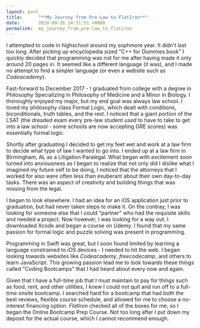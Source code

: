 ```yaml
---
layout: post
title:      "**My Journey from Pre-Law to FlatIron**"
date:       2018-09-26 14:31:51 +0000
permalink:  my_journey_from_pre-law_to_flatiron
---
```



I attempted to code in highschool around my sophmore year. It didn't last too long. After picking up encyclopedia sized "C++ for Dummies book" I quickly decided that programming was not for me after having made it only around 20 pages in. It seemed like a different language (it was), and I made no attempt to find a simpler language (or even a website such as *Codeacademy*). 

Fast-forward to December 2017 - I graduated from college with a degree in Philosophy Specializing in Philosophy of Medicine and a Minor in Biology. I thoroughly enjoyed my major, but my end goal was always law school. I loved my philosophy class Formal Logic, which dealt with conditions, biconditionals, truth tables, and the rest. I noticed that a giant portion of the LSAT (the dreaded exam every pre-law student *used* to have to take to get into a law school - some schools are now accepting GRE scores) was essentially formal logic. 

Shortly after graduating I decided to get my feet wet and work at a law firm to decide what type of law I wanted to go into. I ended up at a law firm in Birmingham, AL as a Litigation Paralegal. What began with excitement soon turned into anxiousness as I began to realize that not only did I dislike what I imagined my future self to be doing, I noticed that the attorneys that I worked for also were often less than exuberant about their own day-to-day tasks. There was an aspect of creativity and building things that was missing from the legal. 

I began to look elsewhere. I had an idea for an iOS application just prior to graduation, but had never taken steps to make it. On the contray, I was looking for someone else that I could "partner" who had the requisite skills and needed a project. Now however, I was looking for a way out. I downloaded Xcode and began a course on Udemy. I found that my same passion for formal logic and puzzle solving was present in programming. 

Programming in Swift was great, but I soon found limited by learning a language constrained to iOS devices - I needed to hit the web. I began looking towards websites like *Codeacademy*, *freecodecamp*, and others to learn JavaScript. This growing passion lead me to look towards these things called "Coding Bootcamps" that I had heard about every now and again. 

Given that I have a full-time job that I must maintain to pay for things such as food, rent, and other utilities, I knew I could not quit and run off to a full-time onsite bootcamp. I searched hard for a bootcamp that had both the best reviews, flexible course schedule, and allowed for me to choose a no-interest financing option. *FlatIron* checked all of the boxes for me, so I began the Online Bootcamp Prep Course. Not too long after I put down my deposit for the actual course, which I cannot recommend enough. 


